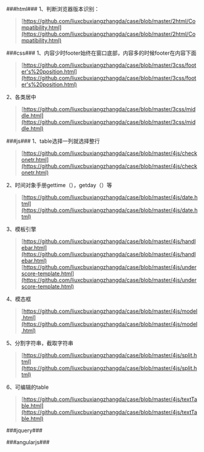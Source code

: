 ###html###
1、判断浏览器版本识别：
> [https://github.com/liuxcbuxiangzhangda/case/blob/master/2html/Compatibility.html](https://github.com/liuxcbuxiangzhangda/case/blob/master/2html/Compatibility.html)




###css###
1、内容少时footer始终在窗口底部，内容多的时候footer在内容下面
> [https://github.com/liuxcbuxiangzhangda/case/blob/master/3css/footer's%20position.html](https://github.com/liuxcbuxiangzhangda/case/blob/master/3css/footer's%20position.html)

2、各类居中
> [https://github.com/liuxcbuxiangzhangda/case/blob/master/3css/middle.html](https://github.com/liuxcbuxiangzhangda/case/blob/master/3css/middle.html)




###js###
1、table选择一列就选择整行
> [https://github.com/liuxcbuxiangzhangda/case/blob/master/4js/checkonetr.html](https://github.com/liuxcbuxiangzhangda/case/blob/master/4js/checkonetr.html)

2、时间对象手册gettime（），getday（）等
> [https://github.com/liuxcbuxiangzhangda/case/blob/master/4js/date.html](https://github.com/liuxcbuxiangzhangda/case/blob/master/4js/date.html)

3、模板引擎
> [https://github.com/liuxcbuxiangzhangda/case/blob/master/4js/handlebar.html](https://github.com/liuxcbuxiangzhangda/case/blob/master/4js/handlebar.html)
> [https://github.com/liuxcbuxiangzhangda/case/blob/master/4js/underscore-template.html](https://github.com/liuxcbuxiangzhangda/case/blob/master/4js/underscore-template.html)

4、模态框
> [https://github.com/liuxcbuxiangzhangda/case/blob/master/4js/model.html](https://github.com/liuxcbuxiangzhangda/case/blob/master/4js/model.html)

5、分割字符串，截取字符串
> [https://github.com/liuxcbuxiangzhangda/case/blob/master/4js/split.html](https://github.com/liuxcbuxiangzhangda/case/blob/master/4js/split.html)

6、可编辑的table
> [https://github.com/liuxcbuxiangzhangda/case/blob/master/4js/textTable.html](https://github.com/liuxcbuxiangzhangda/case/blob/master/4js/textTable.html)

###jquery###

###angularjs###